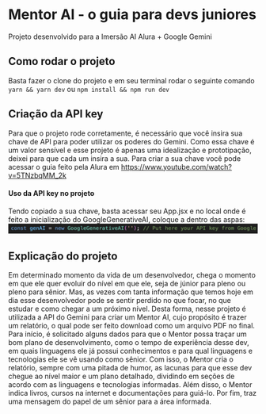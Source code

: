 # Mentor AI - o guia para devs juniores

Projeto desenvolvido para a Imersão AI Alura + Google Gemini

## Como rodar o projeto

Basta fazer o clone do projeto e em seu terminal rodar o seguinte comando
`yarn && yarn dev` ou `npm install && npm run dev`

## Criação da API key

Para que o projeto rode corretamente, é necessário que você insira sua chave de API para poder utilizar os poderes do Gemini. Como essa chave é um valor sensível e esse projeto é apenas uma idealização e prototipação, deixei para que cada um insira a sua.
Para criar a sua chave você pode acessar o guia feito pela Alura em https://www.youtube.com/watch?v=5TNzbqMM_2k

#### Uso da API key no projeto

Tendo copiado a sua chave, basta acessar seu App.jsx e no local onde é feito a inicialização do GoogleGenerativeAI, coloque a dentro das aspas:
![Local de inserção da API key](image.png)

## Explicação do projeto

Em determinado momento da vida de um desenvolvedor, chega o momento em que ele quer evoluir do nível em que ele, seja de júnior para pleno ou pleno para sênior. Mas, as vezes com tanta informação que temos hoje em dia esse desenvolvedor pode se sentir perdido no que focar, no que estudar e como chegar a um próximo nível.
Desta forma, nesse projeto é utilizada a API do Gemini para criar um Mentor AI, cujo propósito é trazer um relatório, o qual pode ser feito download como um arquivo PDF no final. Para início, é solicitado alguns dados para que o Mentor possa traçar um bom plano de desenvolvimento, como o tempo de experiência desse dev, em quais linguagens ele já possui conhecimentos e para qual linguagens e tecnologias ele se vê usando como sênior. Com isso, o Mentor cria o relatório, sempre com uma pitada de humor, as lacunas para que esse dev chegue ao nível maior e um plano detalhado, dividindo em seções de acordo com as linguagens e tecnologias informadas. Além disso, o Mentor indica livros, cursos na internet e documentações para guiá-lo. Por fim, traz uma mensagem do papel de um sênior para a área informada.
